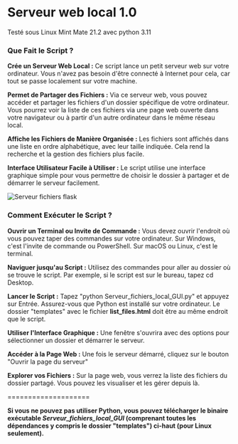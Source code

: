# Serveur web local 1.0

Testé sous Linux Mint Mate 21.2 avec python 3.11

### Que Fait le Script ? ###

**Crée un Serveur Web Local :** Ce script lance un petit serveur web sur votre ordinateur. Vous n'avez pas besoin d'être connecté à Internet pour cela, car tout se passe localement sur votre machine.

**Permet de Partager des Fichiers :** Via ce serveur web, vous pouvez accéder et partager les fichiers d'un dossier spécifique de votre ordinateur. Vous pourrez voir la liste de ces fichiers via une page web ouverte dans votre navigateur ou à partir d'un autre ordinateur dans le même réseau local.

**Affiche les Fichiers de Manière Organisée :** Les fichiers sont affichés dans une liste en ordre alphabétique, avec leur taille indiquée. Cela rend la recherche et la gestion des fichiers plus facile.

**Interface Utilisateur Facile à Utiliser :** Le script utilise une interface graphique simple pour vous permettre de choisir le dossier à partager et de démarrer le serveur facilement.


![Serveur fichiers flask](https://github.com/danydube1971/Serveur_web_local/assets/74633244/016db056-83cf-45a6-8199-56ffe3278ee3)

### Comment Exécuter le Script ? ###

**Ouvrir un Terminal ou Invite de Commande :** Vous devez ouvrir l'endroit où vous pouvez taper des commandes sur votre ordinateur. Sur Windows, c'est l'invite de commande ou PowerShell. Sur macOS ou Linux, c'est le terminal.

**Naviguer jusqu'au Script :** Utilisez des commandes pour aller au dossier où se trouve le script. Par exemple, si le script est sur le bureau, tapez cd Desktop.

**Lancer le Script :** Tapez "python Serveur_fichiers_local_GUI.py" et appuyez sur Entrée. Assurez-vous que Python est installé sur votre ordinateur. Le dossier "templates" avec le fichier **list_files.html** doit être au même endroit que le script.

**Utiliser l'Interface Graphique :** Une fenêtre s'ouvrira avec des options pour sélectionner un dossier et démarrer le serveur.

**Accéder à la Page Web :** Une fois le serveur démarré, cliquez sur le bouton "Ouvrir la page du serveur"

**Explorer vos Fichiers :** Sur la page web, vous verrez la liste des fichiers du dossier partagé. Vous pouvez les visualiser et les gérer depuis là.

====================

**Si vous ne pouvez pas utiliser Python, vous pouvez télécharger le binaire exécutable *Serveur_fichiers_local_GUI* (comprenant toutes les dépendances y compris le dossier "templates") ci-haut (pour Linux seulement).**

